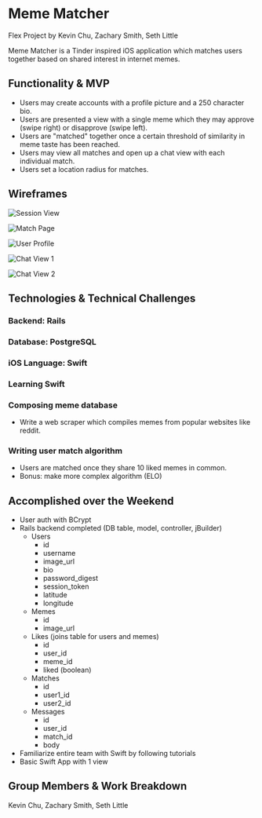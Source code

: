 # Meme Matcher
Flex Project by Kevin Chu, Zachary Smith, Seth Little

Meme Matcher is a Tinder inspired iOS application which matches users together based on shared interest in internet memes.

## Functionality & MVP
- Users may create accounts with a profile picture and a 250 character bio.
- Users are presented a view with a single meme which they may approve (swipe right) or disapprove (swipe left).
- Users are "matched" together once a certain threshold of similarity in meme taste has been reached.
- Users may view all matches and open up a chat view with each individual match.
- Users set a location radius for matches.

## Wireframes

![Session View](https://i.imgur.com/FDRIOZj.png)

![Match Page](https://i.imgur.com/3uJnNGi.png)

![User Profile](https://i.imgur.com/KIw57CN.png)

![Chat View 1](https://i.imgur.com/akrLA7v.png)

![Chat View 2](https://i.imgur.com/cLjr2zI.png)


## Technologies & Technical Challenges
### Backend: Rails
### Database: PostgreSQL
### iOS Language: Swift

### Learning Swift

### Composing meme database
- Write a web scraper which compiles memes from popular websites like reddit.

### Writing user match algorithm
- Users are matched once they share 10 liked memes in common.
- Bonus: make more complex algorithm (ELO)

## Accomplished over the Weekend
- User auth with BCrypt
- Rails backend completed (DB table, model, controller, jBuilder)
  - Users
    - id
    - username
    - image_url
    - bio
    - password_digest
    - session_token
    - latitude
    - longitude
  - Memes
    - id
    - image_url
  - Likes (joins table for users and memes)
    - id
    - user_id
    - meme_id
    - liked (boolean)
  - Matches
    - id
    - user1_id
    - user2_id
  - Messages
    - id
    - user_id
    - match_id
    - body
- Familiarize entire team with Swift by following tutorials
- Basic Swift App with 1 view
## Group Members & Work Breakdown
Kevin Chu, Zachary Smith, Seth Little
